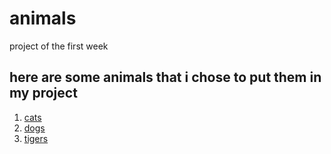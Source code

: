 # animals
project of the first week 
## here are some animals that i chose to put them in my project 
1. [cats](cat.md)
1. [dogs](dog.md)
1. [tigers](tiger.md)